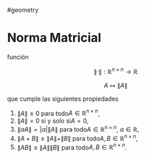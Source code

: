 #geometry
# Norma Matricial

función

$$
\| \cdot \|: \mathbb{R}^{n \times n} \rightarrow \mathbb{R}
$$

$$
A \mapsto \|A\|
$$

que cumple las siguientes propiedades

1. $\|A\| \geq 0$ para todo$A \in \mathbb{R}^{n \times n}$,
2. $\|A\| = 0$ si y solo si$A = 0$,
3. $\|\alpha A\| = |\alpha| \|A\|$ para todo$A \in \mathbb{R}^{n \times n}$, $\alpha \in \mathbb{R}$,
4. $\|A + B\| \leq \|A\| + \|B\|$ para todo$A, B \in \mathbb{R}^{n \times n}$,
5. $\|AB\| \leq \|A\| \|B\|$ para todo$A, B \in \mathbb{R}^{n \times n}$.
